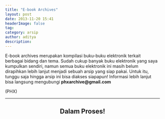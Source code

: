 ```yaml
---
title: "E-book Archives"
layout: post
date: 2013-11-20 15:41
headerImage: false
tag:
category: arsip
author: aditya 
description: 
---
```


E-book archives merupakan kompilasi buku-buku elektronik terkait berbagai bidang dan tema. Sudah cukup banyak buku elektronik yang saya kumpulkan sendiri, namun semua buku elektronik ini masih belum dirapihkan lebih lanjut menjadi sebuah arsip yang siap pakai. Untuk itu, tunggu saja hingga arsip ini bisa diakses siapapun! Informasi lebih lanjut bisa langsung mengubungi __phxarchive@gmail.com__

(PHX)

***

<center>

<h2> Dalam Proses! </h2>

</center>